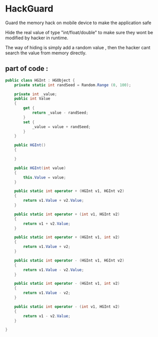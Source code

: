 # HackGuard
Guard the memory hack on mobile device to make the application safe

Hide the real value of type "int/float/double" to make sure they wont be modified by hacker in runtime.

The way of hiding is simply add a random value , then the hacker cant search the value from memory directly.


## part of code :
``` c#
public class HGInt : HGObject {
	private static int randSeed = Random.Range (0, 100);

	private int _value;
	public int Value
	{
		get { 
			return _value - randSeed;
		}
		set { 
			_value = value + randSeed;
		}
	}

	public HGInt() 
	{

	}

	public HGInt(int value) 
	{
		this.Value = value;
	}

	public static int operator + (HGInt v1, HGInt v2)  
	{  
		return v1.Value + v2.Value;  
	}

	public static int operator + (int v1, HGInt v2)  
	{  
		return v1 + v2.Value;  
	}

	public static int operator + (HGInt v1, int v2)  
	{  
		return v1.Value + v2;  
	}

	public static int operator - (HGInt v1, HGInt v2)  
	{  
		return v1.Value - v2.Value;  
	}

	public static int operator - (HGInt v1, int v2)  
	{  
		return v1.Value - v2;  
	}

	public static int operator - (int v1, HGInt v2)  
	{  
		return v1 - v2.Value;  
	}

}
```
